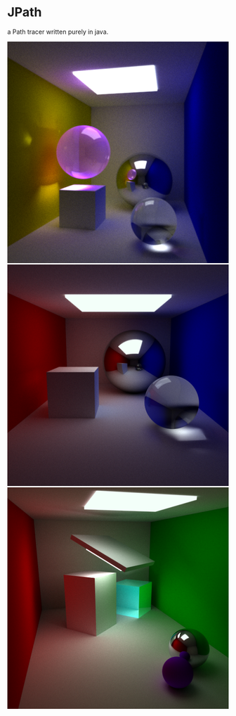 JPath
====

a Path tracer written purely in java.

![alt tag](https://raw.githubusercontent.com/Harha/JPath/master/renders/JPathRender_SPP1028_SS_true_SSAMOUNT_4.png)
![alt tag](https://raw.githubusercontent.com/Harha/JPath/master/renders/JPathRender_SPP2056_SS_true_SSAMOUNT_4.png)
![alt tag](https://raw.githubusercontent.com/Harha/JPath/master/renders/JPathRender_SPP2056_SS_true_SSAMOUNT_8.png)